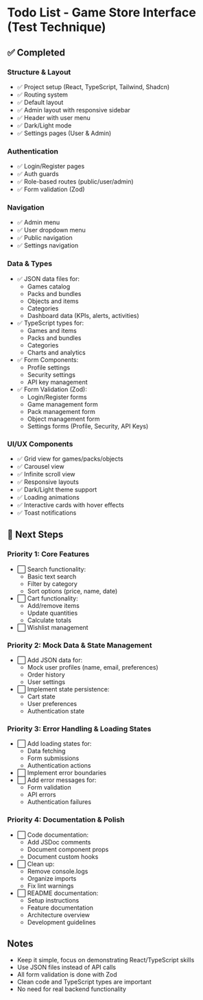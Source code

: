 # Todo List - Game Store Interface (Test Technique)

## ✅ Completed

### Structure & Layout
- ✅ Project setup (React, TypeScript, Tailwind, Shadcn)
- ✅ Routing system
- ✅ Default layout
- ✅ Admin layout with responsive sidebar
- ✅ Header with user menu
- ✅ Dark/Light mode
- ✅ Settings pages (User & Admin)

### Authentication
- ✅ Login/Register pages
- ✅ Auth guards
- ✅ Role-based routes (public/user/admin)
- ✅ Form validation (Zod)

### Navigation
- ✅ Admin menu
- ✅ User dropdown menu
- ✅ Public navigation
- ✅ Settings navigation

### Data & Types
- ✅ JSON data files for:
  - Games catalog
  - Packs and bundles
  - Objects and items
  - Categories
  - Dashboard data (KPIs, alerts, activities)
- ✅ TypeScript types for:
  - Games and items
  - Packs and bundles
  - Categories
  - Charts and analytics
- ✅ Form Components:
  - Profile settings
  - Security settings
  - API key management
- ✅ Form Validation (Zod):
  - Login/Register forms
  - Game management form
  - Pack management form
  - Object management form
  - Settings forms (Profile, Security, API Keys)

### UI/UX Components
- ✅ Grid view for games/packs/objects
- ✅ Carousel view
- ✅ Infinite scroll view
- ✅ Responsive layouts
- ✅ Dark/Light theme support
- ✅ Loading animations
- ✅ Interactive cards with hover effects
- ✅ Toast notifications

## 🔄 Next Steps

### Priority 1: Core Features
- ⬜ Search functionality:
  - Basic text search
  - Filter by category
  - Sort options (price, name, date)
- ⬜ Cart functionality:
  - Add/remove items
  - Update quantities
  - Calculate totals
- ⬜ Wishlist management

### Priority 2: Mock Data & State Management
- ⬜ Add JSON data for:
  - Mock user profiles (name, email, preferences)
  - Order history
  - User settings
- ⬜ Implement state persistence:
  - Cart state
  - User preferences
  - Authentication state

### Priority 3: Error Handling & Loading States
- ⬜ Add loading states for:
  - Data fetching
  - Form submissions
  - Authentication actions
- ⬜ Implement error boundaries
- ⬜ Add error messages for:
  - Form validation
  - API errors
  - Authentication failures

### Priority 4: Documentation & Polish
- ⬜ Code documentation:
  - Add JSDoc comments
  - Document component props
  - Document custom hooks
- ⬜ Clean up:
  - Remove console.logs
  - Organize imports
  - Fix lint warnings
- ⬜ README documentation:
  - Setup instructions
  - Feature documentation
  - Architecture overview
  - Development guidelines

## Notes
- Keep it simple, focus on demonstrating React/TypeScript skills
- Use JSON files instead of API calls
- All form validation is done with Zod
- Clean code and TypeScript types are important
- No need for real backend functionality 